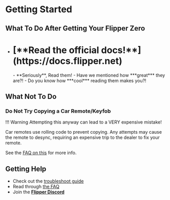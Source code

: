 # Getting Started

## What To Do After Getting Your Flipper Zero

- <H1>[**Read the official docs!**](https://docs.flipper.net)</H1>
    - **Seriously**, Read them!
    - Have we mentioned how ***great*** they are?!
    - Do you know how ***cool*** reading them makes you?!

## What Not To Do

### Do Not Try Copying a Car Remote/Keyfob
!!! Warning
    Attempting this anyway can lead to a VERY expensive mistake!

Car remotes use rolling code to prevent copying. Any attempts may cause the remote to desync, requiring an expensive trip to the dealer to fix your remote. 

See the [FAQ on this](faq-general.md#can-flipper-zero-copy-car-remotes) for more info. 




## Getting Help
- Check out the [troubleshoot guide](troubleshooting.md)
- Read through [the FAQ](faq-general.md)
- Join the [**Flipper Discord**](https://flipperzero.one/discord)